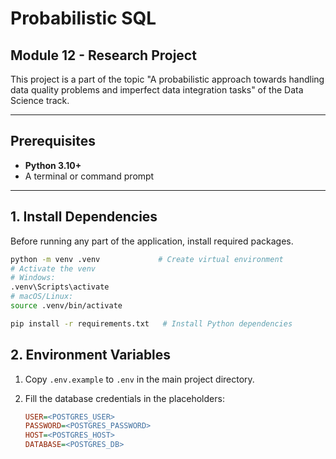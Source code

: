 # Probabilistic SQL 

## Module 12 - Research Project

This project is a part of the topic "A probabilistic approach towards handling data quality problems and imperfect data integration tasks" of the Data Science track.

---

## Prerequisites

- **Python 3.10+**
- A terminal or command prompt

---

## 1. Install Dependencies

Before running any part of the application, install required packages.

```bash
python -m venv .venv             # Create virtual environment
# Activate the venv
# Windows:
.venv\Scripts\activate
# macOS/Linux:
source .venv/bin/activate

pip install -r requirements.txt   # Install Python dependencies
```


## 2. Environment Variables

1. Copy `.env.example` to `.env` in the main project directory.
2. Fill the database credentials in the placeholders:

   ```ini
   USER=<POSTGRES_USER>
   PASSWORD=<POSTGRES_PASSWORD>
   HOST=<POSTGRES_HOST>
   DATABASE=<POSTGRES_DB>
   ```